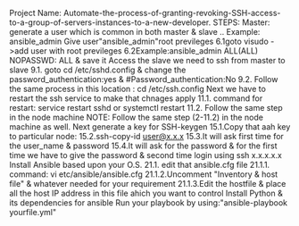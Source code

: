 Project Name: Automate-the-process-of-granting-revoking-SSH-access-to-a-group-of-servers-instances-to-a-new-developer.
STEPS:
Master: 
generate a user which is common in both master & slave .. Example: ansible_admin
Give user"ansible_admin"root previleges
  6.1goto visudo ->add user with root previleges
  6.2Example:ansible_admin ALL(ALL) NOPASSWD: ALL & save it
Access the slave we need to ssh from master to slave
 9.1. goto  cd /etc/sshd.config & change the password_authentication:yes & #Password_authentication:No
 9.2. Follow the same process in this location : cd /etc/ssh.config
Next we have to restart the ssh service to make that chnages apply
  11.1. command for restart:  service restart sshd or systemctl  restart
  11.2. Follow the same step in the node machine
NOTE: Follow the same step (2-11.2) in the node machine as well.
Next generate a key for  SSH-keygen
  15.1.Copy that aah key to particular node:
  15.2.ssh-copy-id user@x.x.x
  15.3.It will ask first time for the user_name & password
  15.4.It will ask for the password & for the first time we have to give the password & second time login using ssh x.x.x.x.x
Install Ansible based upon your O.S.
  21.1. edit that ansible.cfg file
      21.1.1. command: vi etc/ansible/ansible.cfg
       21.1.2.Uncomment "Inventory &  host file" & whatever needed for your requirement
       21.1.3.Edit the hostfile & place all the host IP address in this file ahich you want to control
Install Python & its dependencies for ansible
Run your playbook by using:"ansible-playbook yourfile.yml"
